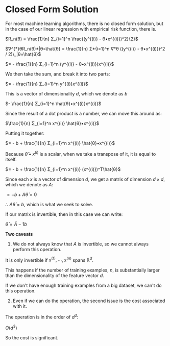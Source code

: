 # Closed Form Solution

For most machine learning algorithms, there is no closed form solution, but in the case of our linear regression with empirical risk function, there is.

$R_n(θ) = \frac{1}{n} Σ_{i=1}^n \frac{(y^{(i)} - θ•x^{(i)})^2}{2}$

$∇^{*}θR_n(θ)*|θ=\hat{θ} = \frac{1}{n} Σ*{i=1}^n ∇*θ ((y^{(i)} - θ•x^{(i)})^2 / 2)\_|θ=\hat{θ}$

$= - \frac{1}{n} Σ_{i=1}^n (y^{(i)} - θ•x^{(i)})x^{(i)}$

We then take the sum, and break it into two parts:

$= - \frac{1}{n} Σ_{i=1}^n y^{(i)}x^{(i)}$

This is a vector of dimensionality $d$, which we denote as $b$

$- \frac{1}{n} Σ_{i=1}^n \hat{θ}•x^{(i)}x^{(i)}$

Since the result of a dot product is a number, we can move this around as:

$\frac{1}{n} Σ_{i=1}^n x^{(i)} \hat{θ}•x^{(i)}$

Putting it together:

$= - b + \frac{1}{n} Σ_{i=1}^n x^{(i)} \hat{θ}•x^{(i)}$

Because $\hat{θ}•x^{(i)}$ is a scalar, when we take a transpose of it, it is equal to itself.

$= - b + \frac{1}{n} Σ_{i=1}^n x^{(i)} (x^{(i)})^T\hat{θ}$

Since each $x$ is a vector of dimension $d$, we get a matrix of dimension $d \times d$, which we denote as $A$:

$= - b + A\hat{θ} = 0$

∴ $A\hat{θ} = b$, which is what we seek to solve.

If our matrix is invertible, then in this case we can write:

$\hat{θ} = \hat{A}-1b$

**Two caveats**

1. We do not always know that $A$ is invertible, so we cannot always perform this operation.

It is only invertible if $x^{(1)}, ⋯, x^{(n)}$ spans $ℝ^d$.

This happens if the number of training examples, $n$, is substantially larger than the dimensionality of the feature vector $d$.

If we don't have enough training examples from a big dataset, we can't do this operation.

2. Even if we can do the operation, the second issue is the cost associated with it.

The operation is in the order of $d^3$:

$O(d^3)$

So the cost is significant.
